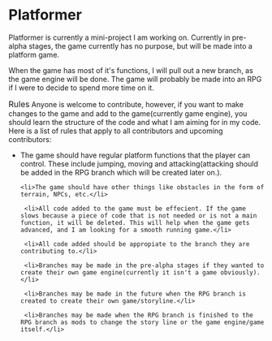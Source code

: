 # Platformer
Platformer is currently a mini-project I am working on. Currently in pre-alpha stages, the game currently has no purpose, but will be made into a platform game.

When the game has most of it's functions, I will pull out a new branch, as the game engine will be done. The game will probably be made into an RPG if I were to decide to spend more time on it.

<font size="3">Rules</font>
Anyone is welcome to contribute, however, if you want to make changes to the game and add to the game(currently game engine), you should learn the structure of the code and what I am aiming for in my code. Here is a list of rules that apply to all contributors and upcoming contributors:
<ul>
    <li>The game should have regular platform functions that the player can control. These include jumping, moving and attacking(attacking  should be added in the RPG branch which will be created later on.).</li>
    
    <li>The game should have other things like obstacles in the form of terrain, NPCs, etc.</li>
    
     <li>All code added to the game must be effecient. If the game slows because a piece of code that is not needed or is not a main function, it will be deleted. This will help when the game gets advanced, and I am looking for a smooth running game.</li>
    
     <li>All code added should be appropiate to the branch they are contributing to.</li>
    
     <li>Branches may be made in the pre-alpha stages if they wanted to create their own game engine(currently it isn't a game obviously).</li>
    
     <li>Branches may be made in the future when the RPG branch is created to create their own game/storyline.</li>
    
     <li>Branches may be made when the RPG branch is finished to the RPG branch as mods to change the story line or the game engine/game itself.</li>

  <!--Place list items here if you contribute-->
  </ul>
  
  
